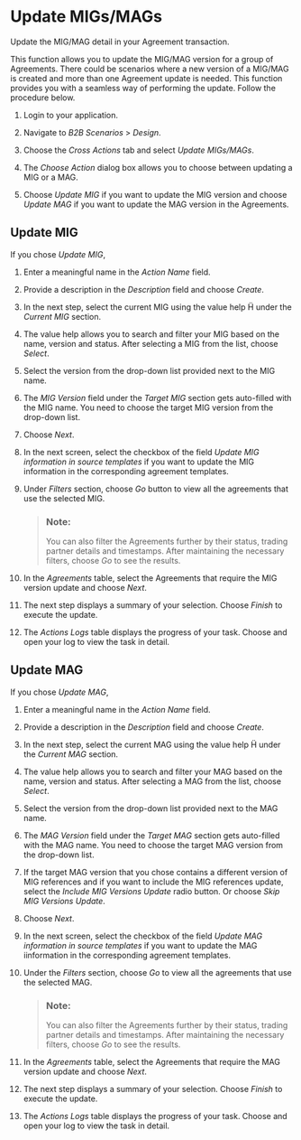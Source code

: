 <!-- loioc47533bdfc764d3ea40ed70f773c3c26 -->

<link rel="stylesheet" type="text/css" href="../css/sap-icons.css"/>

# Update MIGs/MAGs

Update the MIG/MAG detail in your Agreement transaction.

This function allows you to update the MIG/MAG version for a group of Agreements. There could be scenarios where a new version of a MIG/MAG is created and more than one Agreement update is needed. This function provides you with a seamless way of performing the update. Follow the procedure below.

1.  Login to your application.

2.  Navigate to *B2B Scenarios* \> *Design*.
3.  Choose the *Cross Actions* tab and select *Update MIGs/MAGs*.
4.  The *Choose Action* dialog box allows you to choose between updating a MIG or a MAG.
5.  Choose *Update MIG* if you want to update the MIG version and choose *Update MAG* if you want to update the MAG version in the Agreements.



<a name="loioc47533bdfc764d3ea40ed70f773c3c26__section_ty3_l4t_yxb"/>

## Update MIG

If you chose *Update MIG*,

1.  Enter a meaningful name in the *Action Name* field.

2.  Provide a description in the *Description* field and choose *Create*.
3.  In the next step, select the current MIG using the value help <span class="SAP-icons-V5"></span> under the *Current MIG* section.
4.  The value help allows you to search and filter your MIG based on the name, version and status. After selecting a MIG from the list, choose *Select*.
5.  Select the version from the drop-down list provided next to the MIG name.
6.  The *MIG Version* field under the *Target MIG* section gets auto-filled with the MIG name. You need to choose the target MIG version from the drop-down list.
7.  Choose *Next*.
8.  In the next screen, select the checkbox of the field *Update MIG information in source templates* if you want to update the MIG information in the corresponding agreement templates.
9.  Under *Filters* section, choose *Go* button to view all the agreements that use the selected MIG.

    > ### Note:  
    > You can also filter the Agreements further by their status, trading partner details and timestamps. After maintaining the necessary filters, choose *Go* to see the results.

10. In the *Agreements* table, select the Agreements that require the MIG version update and choose *Next*.
11. The next step displays a summary of your selection. Choose *Finish* to execute the update.
12. The *Actions Logs* table displays the progress of your task. Choose and open your log to view the task in detail.



<a name="loioc47533bdfc764d3ea40ed70f773c3c26__section_m2s_3n5_yxb"/>

## Update MAG

If you chose *Update MAG*,

1.  Enter a meaningful name in the *Action Name* field.

2.  Provide a description in the *Description* field and choose *Create*.
3.  In the next step, select the current MAG using the value help <span class="SAP-icons-V5"></span> under the *Current MAG* section.
4.  The value help allows you to search and filter your MAG based on the name, version and status. After selecting a MAG from the list, choose *Select*.
5.  Select the version from the drop-down list provided next to the MAG name.
6.  The *MAG Version* field under the *Target MAG* section gets auto-filled with the MAG name. You need to choose the target MAG version from the drop-down list.
7.  If the target MAG version that you chose contains a different version of MIG references and if you want to include the MIG references update, select the *Include MIG Versions Update* radio button. Or choose *Skip MIG Versions Update*.
8.  Choose *Next*.
9.  In the next screen, select the checkbox of the field *Update MAG information in source templates* if you want to update the MAG iinformation in the corresponding agreement templates.
10. Under the *Filters* section, choose *Go* to view all the agreements that use the selected MAG.

    > ### Note:  
    > You can also filter the Agreements further by their status, trading partner details and timestamps. After maintaining the necessary filters, choose *Go* to see the results.

11. In the *Agreements* table, select the Agreements that require the MAG version update and choose *Next*.
12. The next step displays a summary of your selection. Choose *Finish* to execute the update.
13. The *Actions Logs* table displays the progress of your task. Choose and open your log to view the task in detail.


